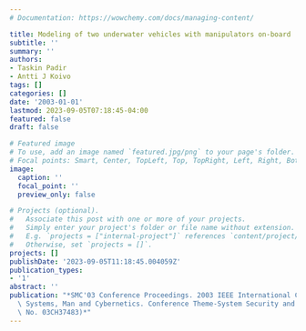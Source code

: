 ```yaml
---
# Documentation: https://wowchemy.com/docs/managing-content/

title: Modeling of two underwater vehicles with manipulators on-board
subtitle: ''
summary: ''
authors:
- Taskin Padir
- Antti J Koivo
tags: []
categories: []
date: '2003-01-01'
lastmod: 2023-09-05T07:18:45-04:00
featured: false
draft: false

# Featured image
# To use, add an image named `featured.jpg/png` to your page's folder.
# Focal points: Smart, Center, TopLeft, Top, TopRight, Left, Right, BottomLeft, Bottom, BottomRight.
image:
  caption: ''
  focal_point: ''
  preview_only: false

# Projects (optional).
#   Associate this post with one or more of your projects.
#   Simply enter your project's folder or file name without extension.
#   E.g. `projects = ["internal-project"]` references `content/project/deep-learning/index.md`.
#   Otherwise, set `projects = []`.
projects: []
publishDate: '2023-09-05T11:18:45.004059Z'
publication_types:
- '1'
abstract: ''
publication: "*SMC'03 Conference Proceedings. 2003 IEEE International Conference on\
  \ Systems, Man and Cybernetics. Conference Theme-System Security and Assurance (Cat.\
  \ No. 03CH37483)*"
---
```

